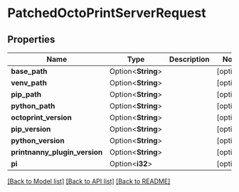 # PatchedOctoPrintServerRequest

## Properties

Name | Type | Description | Notes
------------ | ------------- | ------------- | -------------
**base_path** | Option<**String**> |  | [optional]
**venv_path** | Option<**String**> |  | [optional]
**pip_path** | Option<**String**> |  | [optional]
**python_path** | Option<**String**> |  | [optional]
**octoprint_version** | Option<**String**> |  | [optional]
**pip_version** | Option<**String**> |  | [optional]
**python_version** | Option<**String**> |  | [optional]
**printnanny_plugin_version** | Option<**String**> |  | [optional]
**pi** | Option<**i32**> |  | [optional]

[[Back to Model list]](../README.md#documentation-for-models) [[Back to API list]](../README.md#documentation-for-api-endpoints) [[Back to README]](../README.md)


